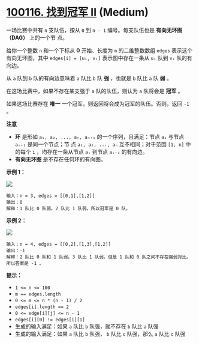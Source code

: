 # [100116. 找到冠军 II][link] (Medium)

[link]: https://leetcode.cn/contest/weekly-contest-370/problems/find-champion-ii/

一场比赛中共有 `n` 支队伍，按从 `0` 到  `n - 1` 编号。每支队伍也是 **有向无环图（DAG）** 上的一个节
点。

给你一个整数 `n` 和一个下标从 **0** 开始、长度为 `m` 的二维整数数组 `edges` 表示这个有向无环图，其中
`edges[i] = [uᵢ, vᵢ]` 表示图中存在一条从 `uᵢ` 队到 `vᵢ` 队的有向边。

从 `a` 队到 `b` 队的有向边意味着 `a` 队比 `b` 队 **强** ，也就是 `b` 队比 `a` 队 **弱** 。

在这场比赛中，如果不存在某支强于 `a` 队的队伍，则认为 `a` 队将会是 **冠军** 。

如果这场比赛存在 **唯一** 一个冠军，则返回将会成为冠军的队伍。否则，返回 `-1` 。

**注意**

- **环** 是形如 `a₁, a₂, ..., aₙ, aₙ₊₁` 的一个序列，且满足：节点 `a₁` 与节点 `aₙ₊₁` 是同一个节点；节
点 `a₁, a₂, ..., aₙ` 互不相同；对于范围 `[1, n]` 中的每个 `i` ，均存在一条从节点 `aᵢ` 到节点 `aᵢ₊₁` 
的有向边。
- **有向无环图** 是不存在任何环的有向图。

**示例 1：**

![](https://assets.leetcode.com/uploads/2023/10/19/graph-3.png)

```
输入：n = 3, edges = [[0,1],[1,2]]
输出：0
解释：1 队比 0 队弱。2 队比 1 队弱。所以冠军是 0 队。
```

**示例 2：**

![](https://assets.leetcode.com/uploads/2023/10/19/graph-4.png)

```
输入：n = 4, edges = [[0,2],[1,3],[1,2]]
输出：-1
解释：2 队比 0 队和 1 队弱。3 队比 1 队弱。但是 1 队和 0 队之间不存在强弱对比。所以答案是 -1 。
```

**提示：**

- `1 <= n <= 100`
- `m == edges.length`
- `0 <= m <= n * (n - 1) / 2`
- `edges[i].length == 2`
- `0 <= edge[i][j] <= n - 1`
- `edges[i][0] != edges[i][1]`
- 生成的输入满足：如果 `a` 队比 `b` 队强，就不存在 `b` 队比 `a` 队强
- 生成的输入满足：如果 `a` 队比 `b` 队强， `b` 队比 `c` 队强，那么 `a` 队比 `c` 队强
